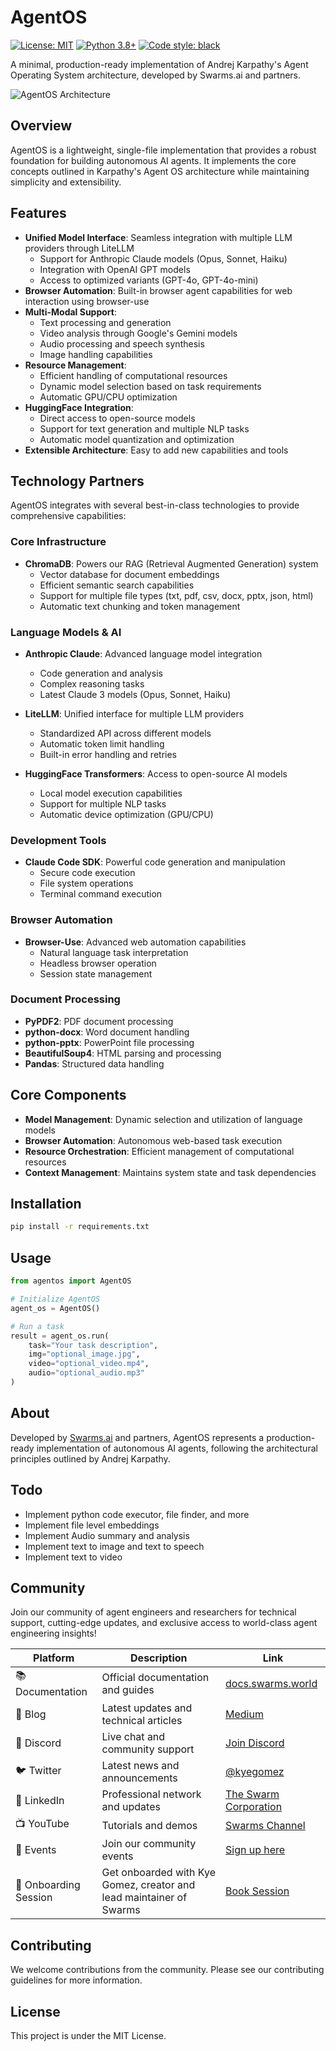 # AgentOS

[![License: MIT](https://img.shields.io/badge/License-MIT-yellow.svg)](https://opensource.org/licenses/MIT)
[![Python 3.8+](https://img.shields.io/badge/python-3.8+-blue.svg)](https://www.python.org/downloads/)
[![Code style: black](https://img.shields.io/badge/code%20style-black-000000.svg)](https://github.com/psf/black)


A minimal, production-ready implementation of Andrej Karpathy's Agent Operating System architecture, developed by Swarms.ai and partners.

![AgentOS Architecture](https://miro.medium.com/v2/resize:fit:748/1*quuHoEjoCzxvu5lVp_SMEQ@2x.jpeg)

## Overview

AgentOS is a lightweight, single-file implementation that provides a robust foundation for building autonomous AI agents. It implements the core concepts outlined in Karpathy's Agent OS architecture while maintaining simplicity and extensibility.

## Features

- **Unified Model Interface**: Seamless integration with multiple LLM providers through LiteLLM
  - Support for Anthropic Claude models (Opus, Sonnet, Haiku)
  - Integration with OpenAI GPT models
  - Access to optimized variants (GPT-4o, GPT-4o-mini)
- **Browser Automation**: Built-in browser agent capabilities for web interaction using browser-use
- **Multi-Modal Support**: 
  - Text processing and generation
  - Video analysis through Google's Gemini models
  - Audio processing and speech synthesis
  - Image handling capabilities
- **Resource Management**: 
  - Efficient handling of computational resources
  - Dynamic model selection based on task requirements
  - Automatic GPU/CPU optimization
- **HuggingFace Integration**: 
  - Direct access to open-source models
  - Support for text generation and multiple NLP tasks
  - Automatic model quantization and optimization
- **Extensible Architecture**: Easy to add new capabilities and tools

## Technology Partners

AgentOS integrates with several best-in-class technologies to provide comprehensive capabilities:

### Core Infrastructure
- **ChromaDB**: Powers our RAG (Retrieval Augmented Generation) system
  - Vector database for document embeddings
  - Efficient semantic search capabilities
  - Support for multiple file types (txt, pdf, csv, docx, pptx, json, html)
  - Automatic text chunking and token management

### Language Models & AI
- **Anthropic Claude**: Advanced language model integration
  - Code generation and analysis
  - Complex reasoning tasks
  - Latest Claude 3 models (Opus, Sonnet, Haiku)

- **LiteLLM**: Unified interface for multiple LLM providers
  - Standardized API across different models
  - Automatic token limit handling
  - Built-in error handling and retries

- **HuggingFace Transformers**: Access to open-source AI models
  - Local model execution capabilities
  - Support for multiple NLP tasks
  - Automatic device optimization (GPU/CPU)

### Development Tools
- **Claude Code SDK**: Powerful code generation and manipulation
  - Secure code execution
  - File system operations
  - Terminal command execution

### Browser Automation
- **Browser-Use**: Advanced web automation capabilities
  - Natural language task interpretation
  - Headless browser operation
  - Session state management

### Document Processing
- **PyPDF2**: PDF document processing
- **python-docx**: Word document handling
- **python-pptx**: PowerPoint file processing
- **BeautifulSoup4**: HTML parsing and processing
- **Pandas**: Structured data handling

## Core Components

- **Model Management**: Dynamic selection and utilization of language models
- **Browser Automation**: Autonomous web-based task execution
- **Resource Orchestration**: Efficient management of computational resources
- **Context Management**: Maintains system state and task dependencies

## Installation

```bash
pip install -r requirements.txt
```

## Usage

```python
from agentos import AgentOS

# Initialize AgentOS
agent_os = AgentOS()

# Run a task
result = agent_os.run(
    task="Your task description",
    img="optional_image.jpg",
    video="optional_video.mp4",
    audio="optional_audio.mp3"
)
```

## About

Developed by [Swarms.ai](https://swarms.ai) and partners, AgentOS represents a production-ready implementation of autonomous AI agents, following the architectural principles outlined by Andrej Karpathy.

## Todo

- Implement python code executor, file finder, and more
- Implement file level embeddings
- Implement Audio summary and analysis
- Implement text to image and text to speech
- Implement text to video 

## Community 

Join our community of agent engineers and researchers for technical support, cutting-edge updates, and exclusive access to world-class agent engineering insights!

| Platform | Description | Link |
|----------|-------------|------|
| 📚 Documentation | Official documentation and guides | [docs.swarms.world](https://docs.swarms.world) |
| 📝 Blog | Latest updates and technical articles | [Medium](https://medium.com/@kyeg) |
| 💬 Discord | Live chat and community support | [Join Discord](https://discord.gg/jM3Z6M9uMq) |
| 🐦 Twitter | Latest news and announcements | [@kyegomez](https://twitter.com/kyegomez) |
| 👥 LinkedIn | Professional network and updates | [The Swarm Corporation](https://www.linkedin.com/company/the-swarm-corporation) |
| 📺 YouTube | Tutorials and demos | [Swarms Channel](https://www.youtube.com/channel/UC9yXyitkbU_WSy7bd_41SqQ) |
| 🎫 Events | Join our community events | [Sign up here](https://lu.ma/5p2jnc2v) |
| 🚀 Onboarding Session | Get onboarded with Kye Gomez, creator and lead maintainer of Swarms | [Book Session](https://cal.com/swarms/swarms-onboarding-session) |

## Contributing

We welcome contributions from the community. Please see our contributing guidelines for more information. 

## License

This project is under the MIT License.
